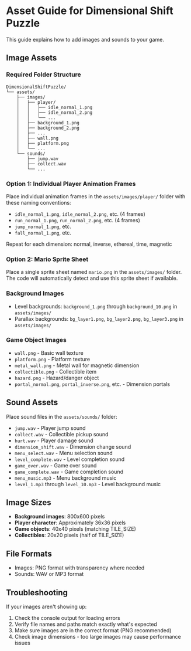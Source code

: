 # Asset Guide for Dimensional Shift Puzzle

This guide explains how to add images and sounds to your game.

## Image Assets

### Required Folder Structure
```
DimensionalShiftPuzzle/
└── assets/
    ├── images/
    │   ├── player/
    │   │   ├── idle_normal_1.png
    │   │   ├── idle_normal_2.png
    │   │   └── ...
    │   ├── background_1.png
    │   ├── background_2.png
    │   ├── ...
    │   ├── wall.png
    │   ├── platform.png
    │   └── ...
    └── sounds/
        ├── jump.wav
        ├── collect.wav
        └── ...
```

### Option 1: Individual Player Animation Frames
Place individual animation frames in the `assets/images/player/` folder with these naming conventions:
- `idle_normal_1.png`, `idle_normal_2.png`, etc. (4 frames)
- `run_normal_1.png`, `run_normal_2.png`, etc. (4 frames)
- `jump_normal_1.png`, etc.
- `fall_normal_1.png`, etc.

Repeat for each dimension: normal, inverse, ethereal, time, magnetic

### Option 2: Mario Sprite Sheet
Place a single sprite sheet named `mario.png` in the `assets/images/` folder.
The code will automatically detect and use this sprite sheet if available.

### Background Images
- Level backgrounds: `background_1.png` through `background_10.png` in `assets/images/`
- Parallax backgrounds: `bg_layer1.png`, `bg_layer2.png`, `bg_layer3.png` in `assets/images/`

### Game Object Images
- `wall.png` - Basic wall texture
- `platform.png` - Platform texture
- `metal_wall.png` - Metal wall for magnetic dimension
- `collectible.png` - Collectible item
- `hazard.png` - Hazard/danger object
- `portal_normal.png`, `portal_inverse.png`, etc. - Dimension portals

## Sound Assets

Place sound files in the `assets/sounds/` folder:
- `jump.wav` - Player jump sound
- `collect.wav` - Collectible pickup sound
- `hurt.wav` - Player damage sound
- `dimension_shift.wav` - Dimension change sound
- `menu_select.wav` - Menu selection sound
- `level_complete.wav` - Level completion sound
- `game_over.wav` - Game over sound
- `game_complete.wav` - Game completion sound
- `menu_music.mp3` - Menu background music
- `level_1.mp3` through `level_10.mp3` - Level background music

## Image Sizes

- **Background images**: 800x600 pixels
- **Player character**: Approximately 36x36 pixels
- **Game objects**: 40x40 pixels (matching TILE_SIZE)
- **Collectibles**: 20x20 pixels (half of TILE_SIZE)

## File Formats

- Images: PNG format with transparency where needed
- Sounds: WAV or MP3 format

## Troubleshooting

If your images aren't showing up:
1. Check the console output for loading errors
2. Verify file names and paths match exactly what's expected
3. Make sure images are in the correct format (PNG recommended)
4. Check image dimensions - too large images may cause performance issues
